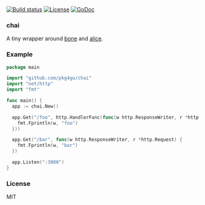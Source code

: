 [![Build status][travis-img]][travis-url]
[![License][license-img]][license-url]
[![GoDoc][doc-img]][doc-url]

### chai

A tiny wrapper around [bone](https://github.com/go-zoo/bone) and [alice](https://github.com/justinas/alice).

### Example

```go
package main

import "github.com/pkg4go/chai"
import "net/http"
import "fmt"

func main() {
  app := chai.New()

  app.Get("/foo", http.HandlerFunc(func(w http.ResponseWriter, r *http.Request) {
    fmt.Fprintln(w, "foo")
  }))

  app.Get("/bar", func(w http.ResponseWriter, r *http.Request) {
    fmt.Fprintln(w, "bar")
  })

  app.Listen(":3000")
}
```

### License
MIT

[travis-img]: https://img.shields.io/travis/pkg4go/chai.svg?style=flat-square
[travis-url]: https://travis-ci.org/pkg4go/chai
[license-img]: http://img.shields.io/badge/license-MIT-green.svg?style=flat-square
[license-url]: http://opensource.org/licenses/MIT
[doc-img]: http://img.shields.io/badge/GoDoc-reference-blue.svg?style=flat-square
[doc-url]: http://godoc.org/github.com/pkg4go/chai

